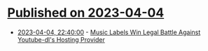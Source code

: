 # [Published on 2023-04-04](index.md)

* [2023-04-04, 22:40:00](https://yro.slashdot.org/story/23/04/04/2045249/music-labels-win-legal-battle-against-youtube-dls-hosting-provider?utm_source=rss1.0mainlinkanon&utm_medium=feed) - [Music Labels Win Legal Battle Against Youtube-dl's Hosting Provider](https://yro.slashdot.org/story/23/04/04/2045249/music-labels-win-legal-battle-against-youtube-dls-hosting-provider?utm_source=rss1.0mainlinkanon&utm_medium=feed)
